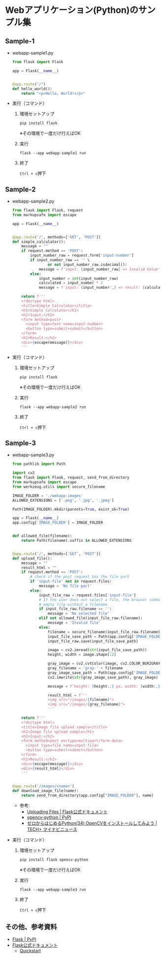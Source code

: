 # Webアプリケーション(Python)のサンプル集

## Sample-1

* webapp-sample1.py
  ```python
  from flask import Flask

  app = Flask(__name__)


  @app.route("/")
  def hello_world():
      return "<p>Hello, World!</p>"

  ```

* 実行（コマンド）

  1. 環境セットアップ
 
      ```sh
      pip install flask
      ```
      ※その環境で一度だけ行えばOK

  2. 実行

      ```
      flask --app webapp-sample1 run
      ```
  
  3. 終了

      `Ctrl + c`押下


## Sample-2

* webapp-sample2.py
  ```python
  from flask import Flask, request
  from markupsafe import escape

  app = Flask(__name__)


  @app.route('/', methods=['GET', 'POST'])
  def simple_calculator():
      message = ""
      if request.method == 'POST':
          input_number_raw = request.form['input-number']
          if input_number_raw == '' \
                  or not input_number_raw.isdecimal():
              message = f'input: {input_number_raw} => Invalid Value'
          else:
              input_number = int(input_number_raw)
              calculated = input_number * 2
              message = f'input: {input_number:,} => result: {calculated:,}'

      return f'''
      <!doctype html>
      <title>Simple Calculator</title>
      <h1>Simple Calculator</h1>
      <h2>Input:</h2>
      <form method=post>
        <input type=text name=input-number>
        <button type=submit>submit</button>
      </form>
      <h2>Result:</h2>
      <div>{escape(message)}</div>
      '''

  ```

* 実行（コマンド）

  1. 環境セットアップ

      ```sh
      pip install flask
      ```
      ※その環境で一度だけ行えばOK

  2. 実行

      ```
      flask --app webapp-sample2 run
      ```
  
  3. 終了

      `Ctrl + c`押下

## Sample-3

* webapp-sample3.py
  ```python
  from pathlib import Path

  import cv2
  from flask import Flask, request, send_from_directory
  from markupsafe import escape
  from werkzeug.utils import secure_filename

  IMAGE_FOLDER = './webapp-images'
  ALLOWED_EXTENSIONS = ['.png', '.jpg', '.jpeg']

  Path(IMAGE_FOLDER).mkdir(parents=True, exist_ok=True)

  app = Flask(__name__)
  app.config['IMAGE_FOLDER'] = IMAGE_FOLDER


  def allowed_file(filename):
      return Path(filename).suffix in ALLOWED_EXTENSIONS


  @app.route('/', methods=['GET', 'POST'])
  def upload_file():
      message = ""
      result_html = ""
      if request.method == 'POST':
          # check if the post request has the file part
          if 'input-file' not in request.files:
              message = 'No file part'
          else:
              input_file_raw = request.files['input-file']
              # If the user does not select a file, the browser submits an
              # empty file without a filename.
              if input_file_raw.filename == '':
                  message = 'No selected file'
              elif not allowed_file(input_file_raw.filename):
                  message = 'Invalid file'
              else:
                  filename = secure_filename(input_file_raw.filename)
                  input_file_save_path = Path(app.config['IMAGE_FOLDER']) / filename
                  input_file_raw.save(input_file_save_path)

                  image = cv2.imread(str(input_file_save_path))
                  height, width = image.shape[:2]

                  gray_image = cv2.cvtColor(image, cv2.COLOR_BGR2GRAY)
                  gray_filename = 'gray-' + filename
                  gray_image_save_path = Path(app.config['IMAGE_FOLDER']) / gray_filename
                  cv2.imwrite(str(gray_image_save_path), gray_image)

                  message = f'height: {height:,} px, width: {width:,} px'

                  result_html = f'''
                  <img src="/images/{filename}">
                  <img src="/images/{gray_filename}">
                  '''

      return f'''
      <!doctype html>
      <title>Image file upload sample</title>
      <h1>Image file upload sample</h1>
      <h2>Input:</h2>
      <form method=post enctype=multipart/form-data>
        <input type=file name=input-file>
        <button type=submit>submit</button>
      </form>
      <h2>Result:</h2>
      <div>{escape(message)}</div>
      <div>{result_html}</div>
      '''


  @app.route('/images/<name>')
  def download_image_file(name):
      return send_from_directory(app.config["IMAGE_FOLDER"], name)

  ```
  
  * 参考:
    * [Uploading Files | Flask公式ドキュメント](https://flask.palletsprojects.com/patterns/fileuploads/)
    * [opencv-python | PyPI](https://pypi.org/project/opencv-python/)
    * [ゼロからはじめるPython(34) OpenCVをインストールしてみよう | TECH+ マイナビニュース](https://news.mynavi.jp/techplus/article/zeropython-34/)

* 実行（コマンド）

  1. 環境セットアップ

      ```sh
      pip install flask opencv-python
      ```
      ※その環境で一度だけ行えばOK

  2. 実行

      ```
      flask --app webapp-sample3 run
      ```
  
  3. 終了

      `Ctrl + c`押下

## その他、参考資料

* [Flask | PyPI](https://pypi.org/project/Flask/)
* [Flask公式ドキュメント](https://flask.palletsprojects.com/)
  * [Quickstart](https://flask.palletsprojects.com/quickstart/)

